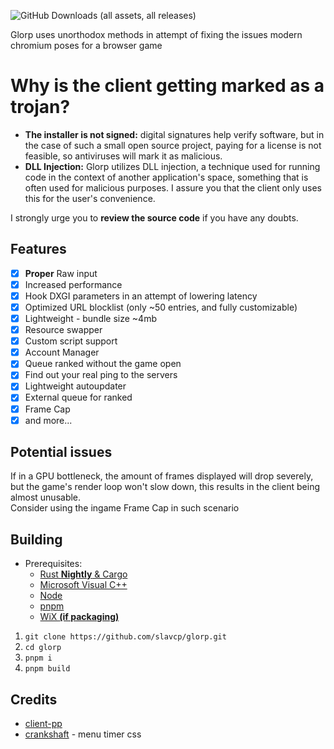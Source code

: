 ![GitHub Downloads (all assets, all releases)](https://img.shields.io/github/downloads/slavcp/glorp/total)<br>

Glorp uses unorthodox methods in attempt of fixing the issues modern chromium poses for a browser game

# Why is the client getting marked as a trojan?

- **The installer is not signed:** digital signatures help verify software, but in the case of such a small open source project, paying for a license is not feasible, so antiviruses will mark it as malicious.
- **DLL Injection:** Glorp utilizes DLL injection, a technique used for running code in the context of another application's space, something that is often used for malicious purposes. I assure you that the client only uses this for the user's convenience.

I strongly urge you to **review the source code** if you have any doubts.

## Features

- [x] **Proper** Raw input
- [x] Increased performance
- [x] Hook DXGI parameters in an attempt of lowering latency
- [x] Optimized URL blocklist (only ~50 entries, and fully customizable)
- [x] Lightweight - bundle size ~4mb
- [x] Resource swapper
- [x] Custom script support
- [x] Account Manager
- [x] Queue ranked without the game open
- [x] Find out your real ping to the servers
- [x] Lightweight autoupdater
- [x] External queue for ranked 
- [x] Frame Cap
- [x] and more...

## Potential issues

If in a GPU bottleneck, the amount of frames displayed will drop severely, but the game's render loop won't slow down, this results in the client being almost unusable. <br>
Consider using the ingame Frame Cap in such scenario

## Building

- Prerequisites:
  - [Rust **Nightly** & Cargo](https://rustup.rs/)
  - [Microsoft Visual C++](https://visualstudio.microsoft.com/downloads/)
  - [Node](https://nodejs.org/)
  - [pnpm](https://pnpm.io/installation)
  - [WiX **(if packaging)**](https://github.com/wixtoolset/wix/releases)

1. `git clone https://github.com/slavcp/glorp.git`
2. `cd glorp`
3. `pnpm i`
4. `pnpm build`

## Credits

- [client-pp](https://github.com/6ct/clientpp)
- [crankshaft](https://github.com/KraXen72/crankshaft) - menu timer css
